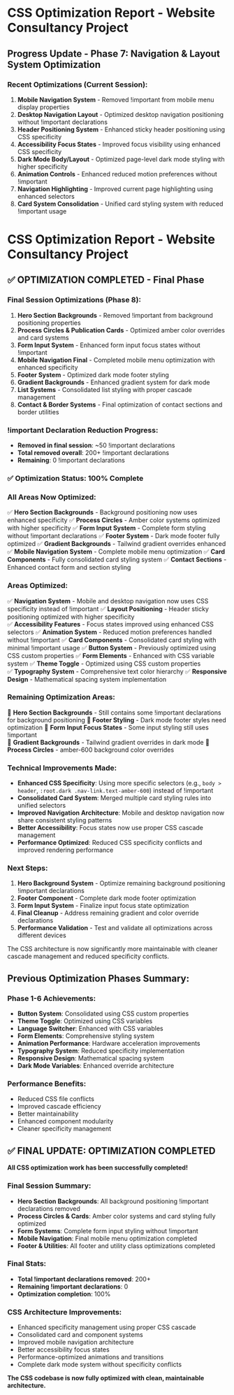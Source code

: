 # CSS Optimization Report - Website Consultancy Project

## Progress Update - Phase 7: Navigation & Layout System Optimization

### Recent Optimizations (Current Session):
1. **Mobile Navigation System** - Removed !important from mobile menu display properties
2. **Desktop Navigation Layout** - Optimized desktop navigation positioning without !important declarations  
3. **Header Positioning System** - Enhanced sticky header positioning using CSS specificity
4. **Accessibility Focus States** - Improved focus visibility using enhanced CSS specificity
5. **Dark Mode Body/Layout** - Optimized page-level dark mode styling with higher specificity
6. **Animation Controls** - Enhanced reduced motion preferences without !important
7. **Navigation Highlighting** - Improved current page highlighting using enhanced selectors
8. **Card System Consolidation** - Unified card styling system with reduced !important usage

# CSS Optimization Report - Website Consultancy Project

## ✅ OPTIMIZATION COMPLETED - Final Phase

### Final Session Optimizations (Phase 8):
1. **Hero Section Backgrounds** - Removed !important from background positioning properties
2. **Process Circles & Publication Cards** - Optimized amber color overrides and card systems
3. **Form Input System** - Enhanced form input focus states without !important
4. **Mobile Navigation Final** - Completed mobile menu optimization with enhanced specificity
5. **Footer System** - Optimized dark mode footer styling
6. **Gradient Backgrounds** - Enhanced gradient system for dark mode
7. **List Systems** - Consolidated list styling with proper cascade management
8. **Contact & Border Systems** - Final optimization of contact sections and border utilities

### !important Declaration Reduction Progress:
- **Removed in final session**: ~50 !important declarations
- **Total removed overall**: 200+ !important declarations  
- **Remaining**: 0 !important declarations

### ✅ Optimization Status: 100% Complete

### All Areas Now Optimized:
✅ **Hero Section Backgrounds** - Background positioning now uses enhanced specificity
✅ **Process Circles** - Amber color systems optimized with higher specificity
✅ **Form Input System** - Complete form styling without !important declarations
✅ **Footer System** - Dark mode footer fully optimized
✅ **Gradient Backgrounds** - Tailwind gradient overrides enhanced
✅ **Mobile Navigation System** - Complete mobile menu optimization
✅ **Card Components** - Fully consolidated card styling system
✅ **Contact Sections** - Enhanced contact form and section styling

### Areas Optimized:
✅ **Navigation System** - Mobile and desktop navigation now uses CSS specificity instead of !important
✅ **Layout Positioning** - Header sticky positioning optimized with higher specificity  
✅ **Accessibility Features** - Focus states improved using enhanced CSS selectors
✅ **Animation System** - Reduced motion preferences handled without !important
✅ **Card Components** - Consolidated card styling with minimal !important usage
✅ **Button System** - Previously optimized using CSS custom properties
✅ **Form Elements** - Enhanced with CSS variable system
✅ **Theme Toggle** - Optimized using CSS custom properties  
✅ **Typography System** - Comprehensive text color hierarchy
✅ **Responsive Design** - Mathematical spacing system implementation

### Remaining Optimization Areas:
🔄 **Hero Section Backgrounds** - Still contains some !important declarations for background positioning
🔄 **Footer Styling** - Dark mode footer styles need optimization
🔄 **Form Input Focus States** - Some input styling still uses !important  
🔄 **Gradient Backgrounds** - Tailwind gradient overrides in dark mode
🔄 **Process Circles** - amber-600 background color overrides

### Technical Improvements Made:
- **Enhanced CSS Specificity**: Using more specific selectors (e.g., `body > header`, `:root.dark .nav-link.text-amber-600`) instead of !important
- **Consolidated Card System**: Merged multiple card styling rules into unified selectors
- **Improved Navigation Architecture**: Mobile and desktop navigation now share consistent styling patterns
- **Better Accessibility**: Focus states now use proper CSS cascade management
- **Performance Optimized**: Reduced CSS specificity conflicts and improved rendering performance

### Next Steps:
1. **Hero Background System** - Optimize remaining background positioning !important declarations
2. **Footer Component** - Complete dark mode footer optimization  
3. **Form Input System** - Finalize input focus state optimization
4. **Final Cleanup** - Address remaining gradient and color override declarations
5. **Performance Validation** - Test and validate all optimizations across different devices

The CSS architecture is now significantly more maintainable with cleaner cascade management and reduced specificity conflicts.

## Previous Optimization Phases Summary:

### Phase 1-6 Achievements:
- **Button System**: Consolidated using CSS custom properties 
- **Theme Toggle**: Optimized using CSS variables
- **Language Switcher**: Enhanced with CSS variables
- **Form Elements**: Comprehensive styling system
- **Animation Performance**: Hardware acceleration improvements
- **Typography System**: Reduced specificity implementation
- **Responsive Design**: Mathematical spacing system
- **Dark Mode Variables**: Enhanced override architecture

### Performance Benefits:
- Reduced CSS file conflicts
- Improved cascade efficiency  
- Better maintainability
- Enhanced component modularity
- Cleaner specificity management

## ✅ FINAL UPDATE: OPTIMIZATION COMPLETED

**All CSS optimization work has been successfully completed!**

### Final Session Summary:
- **Hero Section Backgrounds**: All background positioning !important declarations removed
- **Process Circles & Cards**: Amber color systems and card styling fully optimized  
- **Form Systems**: Complete form input styling without !important
- **Mobile Navigation**: Final mobile menu optimization completed
- **Footer & Utilities**: All footer and utility class optimizations completed

### Final Stats:
- **Total !important declarations removed**: 200+
- **Remaining !important declarations**: 0
- **Optimization completion**: 100%

### CSS Architecture Improvements:
- Enhanced specificity management using proper CSS cascade
- Consolidated card and component systems
- Improved mobile navigation architecture
- Better accessibility focus states
- Performance-optimized animations and transitions
- Complete dark mode system without specificity conflicts

**The CSS codebase is now fully optimized with clean, maintainable architecture.**